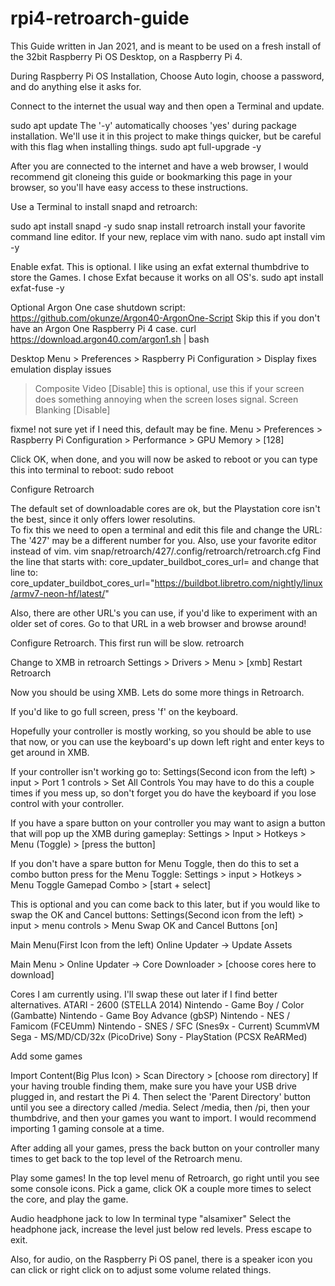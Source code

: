 # rpi4-retroarch-guide

This Guide written in Jan 2021, and is meant to be used on a fresh install of the 32bit Raspberry Pi OS Desktop, on a Raspberry Pi 4.  

During Raspberry Pi OS Installation,
Choose Auto login, choose a password, and do anything else it asks for.

Connect to the internet the usual way and then open a Terminal and update.

sudo apt update
The '-y' automatically chooses 'yes' during package installation. We'll use it in this project to make things quicker, but be careful with this flag when installing things.
sudo apt full-upgrade -y

After you are connected to the internet and have a web browser, I would recommend git cloneing this guide or bookmarking this page in your browser, so you'll have easy access to these instructions.

Use a Terminal to install snapd and retroarch:

sudo apt install snapd -y
sudo snap install retroarch
install your favorite command line editor.  If your new, replace vim with nano.
sudo apt install vim -y

Enable exfat.  This is optional.  I like using an exfat external thumbdrive to store the Games.  I chose Exfat because it works on all OS's.
sudo apt install exfat-fuse -y

Optional Argon One case shutdown script:
https://github.com/okunze/Argon40-ArgonOne-Script
Skip this if you don't have an Argon One Raspberry Pi 4 case.
curl https://download.argon40.com/argon1.sh | bash

Desktop Menu > Preferences > Raspberry Pi Configuration > Display 
   fixes emulation display issues
   > Composite Video [Disable]
   this is optional, use this if your screen does something annoying when the screen loses signal.
   > Screen Blanking [Disable]

fixme! not sure yet if I need this, default may be fine.
Menu > Preferences > Raspberry Pi Configuration > Performance > GPU Memory > [128]

Click OK, when done, and you will now be asked to reboot or you can type this into terminal to reboot:
sudo reboot

Configure Retroarch

The default set of downloadable cores are ok, but the Playstation core isn't the best, since it only offers lower resolutins.  
To fix this we need to open a terminal and edit this file and change the URL:
The '427' may be a different number for you.  Also, use your favorite editor instead of vim.
vim snap/retroarch/427/.config/retroarch/retroarch.cfg
Find the line that starts with:
core_updater_buildbot_cores_url=
and change that line to:
core_updater_buildbot_cores_url="https://buildbot.libretro.com/nightly/linux/armv7-neon-hf/latest/"

Also, there are other URL's you can use, if you'd like to experiment with an older set of cores. Go to that URL in a web browser and browse around!

Configure Retroarch. This first run will be slow.
retroarch

Change to XMB in retroarch
Settings > Drivers > Menu > [xmb]
Restart Retroarch

Now you should be using XMB.  Lets do some more things in Retroarch.

If you'd like to go full screen, press 'f' on the keyboard.

Hopefully your controller is mostly working, so you should be able to use that now, or you can use the keyboard's up
down left right and enter keys to get around in XMB.  

If your controller isn't working go to:
Settings(Second icon from the left) > input > Port 1 controls > Set All Controls
You may have to do this a couple times if you mess up, so don't forget you do have the keyboard if you lose control with your controller.

If you have a spare button on your controller you may want to asign a button that will pop up the XMB during gameplay:
Settings > Input > Hotkeys > Menu (Toggle) > [press the button]

If you don't have a spare button for Menu Toggle, then do this to set a combo button press for the Menu Toggle:
Settings > input > Hotkeys > Menu Toggle Gamepad Combo > [start + select]

This is optional and you can come back to this later, but if you would like to swap the OK and Cancel buttons:
Settings(Second icon from the left) > input > menu controls > Menu Swap OK and Cancel Buttons [on]

Main Menu(First Icon from the left) Online Updater -> Update Assets

Main Menu > Online Updater -> Core Downloader > [choose cores here to download]

Cores I am currently using.  I'll swap these out later if I find better alternatives.
ATARI - 2600 (STELLA 2014)
Nintendo - Game Boy / Color (Gambatte)
Nintendo - Game Boy Advance (gbSP)
Nintendo - NES / Famicom (FCEUmm)
Nintendo - SNES / SFC (Snes9x - Current)
ScummVM
Sega - MS/MD/CD/32x (PicoDrive)
Sony - PlayStation (PCSX ReARMed)

Add some games

Import Content(Big Plus Icon) > Scan Directory > [choose rom directory]
If your having trouble finding them, make sure you have your USB drive plugged in, and restart the Pi 4.  Then
select the 'Parent Directory' button until you see a directory called /media.  Select /media, then /pi, then your thumbdrive, and then your games you want to import.  I would recommend importing 1 gaming console at a time.

After adding all your games, press the back button on your controller many times to get back to the top level of the Retroarch menu.

Play some games!
In the top level menu of Retroarch, go right until you see some console icons.  Pick a game, click OK a couple more times to select the core, and play the game.

Audio headphone jack to low
In terminal type "alsamixer"
Select the headphone jack, increase the level just below red levels.
Press escape to exit.

Also, for audio, on the Raspberry Pi OS panel, there is a speaker icon you can click or right click on to adjust some volume related things.

